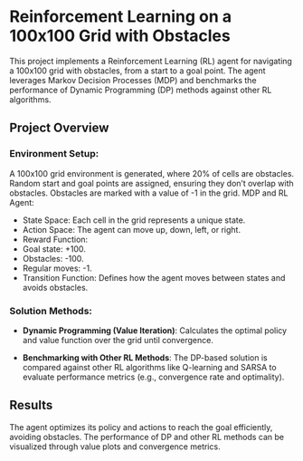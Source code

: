 # Reinforcement Learning on a 100x100 Grid with Obstacles
This project implements a Reinforcement Learning (RL) agent for navigating a 100x100 grid with obstacles, from a start to a goal point. The agent leverages Markov Decision Processes (MDP) and benchmarks the performance of Dynamic Programming (DP) methods against other RL algorithms.

## Project Overview
### Environment Setup:

A 100x100 grid environment is generated, where 20% of cells are obstacles.
Random start and goal points are assigned, ensuring they don’t overlap with obstacles.
Obstacles are marked with a value of -1 in the grid.
MDP and RL Agent:

- State Space: Each cell in the grid represents a unique state.
- Action Space: The agent can move up, down, left, or right.
- Reward Function:
- Goal state: +100.
- Obstacles: -100.
- Regular moves: -1.
- Transition Function: Defines how the agent moves between states and avoids obstacles.

### Solution Methods:
- **Dynamic Programming (Value Iteration)**:
Calculates the optimal policy and value function over the grid until convergence.

- **Benchmarking with Other RL Methods**:
The DP-based solution is compared against other RL algorithms like Q-learning and SARSA to evaluate performance metrics (e.g., convergence rate and optimality).

## Results
The agent optimizes its policy and actions to reach the goal efficiently, avoiding obstacles. The performance of DP and other RL methods can be visualized through value plots and convergence metrics.
